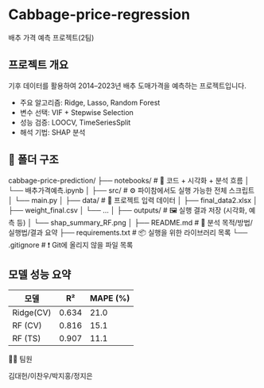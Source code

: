 # Cabbage-price-regression
배추 가격 예측 프로젝트(2팀)


##  프로젝트 개요
기후 데이터를 활용하여 2014–2023년 배추 도매가격을 예측하는 프로젝트입니다.

- 주요 알고리즘: Ridge, Lasso, Random Forest
- 변수 선택: VIF + Stepwise Selection
- 성능 검증: LOOCV, TimeSeriesSplit
- 해석 기법: SHAP 분석

## 📁 폴더 구조

cabbage-price-prediction/
├── notebooks/                  # 📘 코드 + 시각화 + 분석 흐름
│   └── 배추가격예측.ipynb
│
├── src/                        # ⚙️ 파이참에서도 실행 가능한 전체 스크립트
│   └── main.py
│
├── data/                       # 📂 프로젝트 입력 데이터
│   ├── final_data2.xlsx
│   ├── weight_final.csv
│   └── ...
│
├── outputs/                    # 🖼️ 실행 결과 저장 (시각화, 예측 등)
│   └── shap_summary_RF.png
│
├── README.md                   # 🧾 분석 목적/방법/실행법/결과 요약
├── requirements.txt            # 📦 실행을 위한 라이브러리 목록
└── .gitignore                  # ❗ Git에 올리지 않을 파일 목록


## 모델 성능 요약
| 모델      | R²      | MAPE (%) |
| -------   | ----    | -------- |
| Ridge(CV) | 0.634   |  21.0    |
| RF (CV) | 0.816     |  15.1    |
| RF (TS) | 0.907     |  11.1    |

🧑‍💻 팀원

김대헌/이찬우/박지홍/정지은


